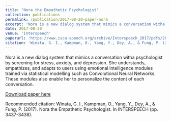 ```yaml
---
title: "Nora the Empathetic Psychologist"
collection: publications
permalink: /publication/2017-08-20-paper-nora
excerpt: 'Nora is a new dialog system that mimics a conversation witha psychologist by screening for stress, anxiety, and depression. She understands, empathizes, and adapts to users using emotional intelligence modules trained via statistical modelling such as Convolutional Neural Networks. These modules also enable her to personalize the content of each conversation.'
date: 2017-08-20
venue: 'Interspeech'
paperurl: 'https://www.isca-speech.org/archive/Interspeech_2017/pdfs/2050.PDF'
citation: 'Winata, G. I., Kampman, O., Yang, Y., Dey, A., & Fung, P. (2017). Nora the Empathetic Psychologist. In INTERSPEECH (pp. 3437-3438).'
---
```

Nora is a new dialog system that mimics a conversation witha psychologist by screening for stress, anxiety, and depression. She understands, empathizes, and adapts to users using emotional intelligence modules trained via statistical modelling such as Convolutional Neural Networks. These modules also enable her to personalize the content of each conversation.

[Download paper here](https://www.isca-speech.org/archive/Interspeech_2017/pdfs/2050.PDF)

Recommended citation: Winata, G. I., Kampman, O., Yang, Y., Dey, A., & Fung, P. (2017). Nora the Empathetic Psychologist. In INTERSPEECH (pp. 3437-3438).